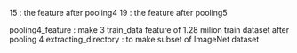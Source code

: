 15 : the feature after pooling4 
19 : the feature after pooling5

pooling4_feature : make 3 train_data feature of 1.28 milion train dataset after pooling 4
extracting_directory : to make subset of ImageNet dataset
